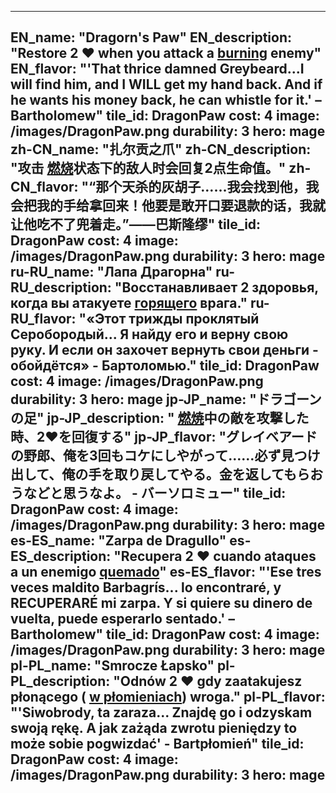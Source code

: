 ---

EN_name: "Dragorn's Paw"
EN_description: "Restore 2 ❤️ when you attack a  <u>burning</u> enemy"
EN_flavor: "'That thrice damned Greybeard...I will find him, and I WILL get my hand back. And if he wants his money back, he can whistle for it.' – Bartholomew"
tile_id: DragonPaw
cost: 4
image: /images/DragonPaw.png
durability: 3
hero: mage
zh-CN_name: "扎尔贡之爪"
zh-CN_description: "攻击 <u>燃烧</u>状态下的敌人时会回复2点生命值。"
zh-CN_flavor: "“那个天杀的灰胡子……我会找到他，我会把我的手给拿回来！他要是敢开口要退款的话，我就让他吃不了兜着走。”——巴斯隆缪"
tile_id: DragonPaw
cost: 4
image: /images/DragonPaw.png
durability: 3
hero: mage
ru-RU_name: "Лапа Драгорна"
ru-RU_description: "Восстанавливает 2 здоровья, когда вы атакуете  <u>горящего</u> врага."
ru-RU_flavor: "«Этот трижды проклятый Серобородый... Я найду его и верну свою руку. И если он захочет вернуть свои деньги - обойдётся» - Бартоломью."
tile_id: DragonPaw
cost: 4
image: /images/DragonPaw.png
durability: 3
hero: mage
jp-JP_name: "ドラゴーンの足"
jp-JP_description: " <u>燃焼</u>中の敵を攻撃した時、2❤️を回復する"
jp-JP_flavor: "グレイベアードの野郎、俺を3回もコケにしやがって……必ず見つけ出して、俺の手を取り戻してやる。金を返してもらおうなどと思うなよ。 - バーソロミュー"
tile_id: DragonPaw
cost: 4
image: /images/DragonPaw.png
durability: 3
hero: mage
es-ES_name: "Zarpa de Dragullo"
es-ES_description: "Recupera 2 ❤️ cuando ataques a un enemigo  <u>quemado</u>"
es-ES_flavor: "'Ese tres veces maldito Barbagrís... lo encontraré, y RECUPERARÉ mi zarpa. Y si quiere su dinero de vuelta, puede esperarlo sentado.' – Bartholomew"
tile_id: DragonPaw
cost: 4
image: /images/DragonPaw.png
durability: 3
hero: mage
pl-PL_name: "Smrocze Łapsko"
pl-PL_description: "Odnów 2 ❤️ gdy zaatakujesz płonącego ( <u>w płomieniach</u>) wroga."
pl-PL_flavor: "'Siwobrody, ta zaraza... Znajdę go i odzyskam swoją rękę. A jak zażąda zwrotu pieniędzy to może sobie pogwizdać' - Bartpłomień"
tile_id: DragonPaw
cost: 4
image: /images/DragonPaw.png
durability: 3
hero: mage
---